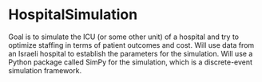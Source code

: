 # HospitalSimulation
Goal is to simulate the ICU (or some other unit) of a hospital and try to optimize staffing in terms of patient outcomes and cost.
Will use data from an Israeli hospital to establish the parameters for the simulation.
Will use a Python package called SimPy for the simulation, which is a discrete-event simulation framework.
